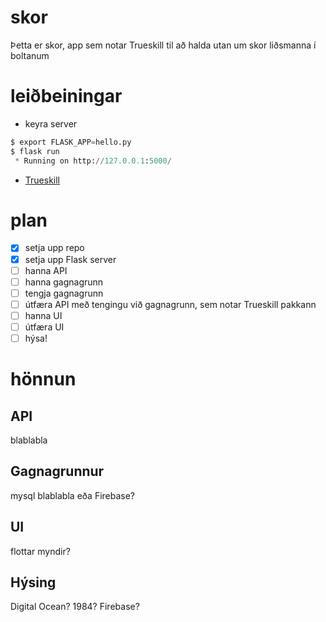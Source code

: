 # skor
Þetta er skor, app sem notar Trueskill til að halda utan um skor liðsmanna í boltanum

# leiðbeiningar
- keyra server 
```python
$ export FLASK_APP=hello.py
$ flask run
 * Running on http://127.0.0.1:5000/
```

- [Trueskill](https://trueskill.org/)


# plan
- [x] setja upp repo
- [x] setja upp Flask server
- [ ] hanna API
- [ ] hanna gagnagrunn
- [ ] tengja gagnagrunn
- [ ] útfæra API með tengingu við gagnagrunn, sem notar Trueskill pakkann
- [ ] hanna UI
- [ ] útfæra UI
- [ ] hýsa!

# hönnun

## API
blablabla

## Gagnagrunnur
mysql blablabla
eða Firebase?

## UI
flottar myndir?

## Hýsing
Digital Ocean? 1984? Firebase?
